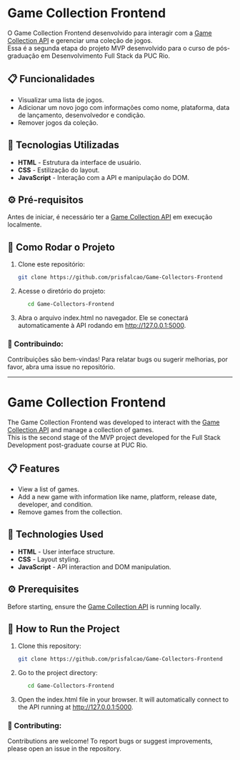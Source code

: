 # Game Collection Frontend

O Game Collection Frontend desenvolvido para interagir com a [Game Collection API](https://github.com/prisfalcao/Game-Collectors-Api) e gerenciar uma coleção de jogos.  
Essa é a segunda etapa do projeto MVP desenvolvido para o curso de pós-graduação em Desenvolvimento Full Stack da PUC Rio.

## 📋 Funcionalidades

- Visualizar uma lista de jogos.
- Adicionar um novo jogo com informações como nome, plataforma, data de lançamento, desenvolvedor e condição.
- Remover jogos da coleção.

## 🚀 Tecnologias Utilizadas

- **HTML** - Estrutura da interface de usuário.
- **CSS** - Estilização do layout.
- **JavaScript** - Interação com a API e manipulação do DOM.

## ⚙️ Pré-requisitos

Antes de iniciar, é necessário ter a [Game Collection API](https://github.com/prisfalcao/Game-Collectors-Api) em execução localmente.

## 🚀 Como Rodar o Projeto

1. Clone este repositório:
   ```bash
   git clone https://github.com/prisfalcao/Game-Collectors-Frontend
   
2. Acesse o diretório do projeto:
   ```bash
      cd Game-Collectors-Frontend
3. Abra o arquivo index.html no navegador. Ele se conectará automaticamente à API rodando em http://127.0.0.1:5000.

### 🤝 Contribuindo: 
Contribuições são bem-vindas! Para relatar bugs ou sugerir melhorias, por favor, abra uma issue no repositório.

--------------------------------------------------------
# Game Collection Frontend

The Game Collection Frontend was developed to interact with the [Game Collection API](https://github.com/prisfalcao/Game-Collectors-Api) and manage a collection of games.  
This is the second stage of the MVP project developed for the Full Stack Development post-graduate course at PUC Rio.

## 📋 Features

- View a list of games.
- Add a new game with information like name, platform, release date, developer, and condition.
- Remove games from the collection.

## 🚀 Technologies Used

- **HTML** - User interface structure.
- **CSS** - Layout styling.
- **JavaScript** - API interaction and DOM manipulation.

## ⚙️ Prerequisites

Before starting, ensure the [Game Collection API](https://github.com/prisfalcao/Game-Collectors-Api) is running locally.

## 🚀 How to Run the Project

1. Clone this repository:
   ```bash
   git clone https://github.com/prisfalcao/Game-Collectors-Frontend

2. Go to the project directory:
   ```bash
      cd Game-Collectors-Frontend
3. Open the index.html file in your browser. It will automatically connect to the API running at http://127.0.0.1:5000.

### 🤝 Contributing: 
Contributions are welcome! To report bugs or suggest improvements, please open an issue in the repository.
